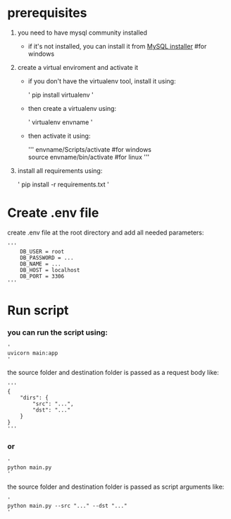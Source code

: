 # prerequisites
1. you need to have mysql community installed 
    - if it's not installed, you can install it from [MySQL installer](https://dev.mysql.com/downloads/installer/) #for windows

2. create a virtual enviroment and activate it
    - if you don't have the virtualenv tool, install it using:

        '
            pip install virtualenv
        '
        
    - then create a virtualenv using:

        '
            virtualenv envname
        '

    - then activate it using:

        '''
            envname/Scripts/activate  #for windows    
            source envname/bin/activate #for linux
        '''

3. install all requirements using:

    '
        pip install -r requirements.txt
    '

# Create .env file
create .env file at the root directory and add all needed parameters:

    '''
        DB_USER = root
        DB_PASSWORD = ...
        DB_NAME = ...
        DB_HOST = localhost
        DB_PORT = 3306
    '''

# Run script
### you can run the script using:
    
    '
    uvicorn main:app
    '
the source folder and destination folder is passed as a request body like:

    '''
    {
        "dirs": {
            "src": "...",
            "dst": "..."
        }
    }
    '''


### or 


    '
    python main.py
    '

the source folder and destination folder is passed as script arguments like:

    '
    python main.py --src "..." --dst "..."
    '